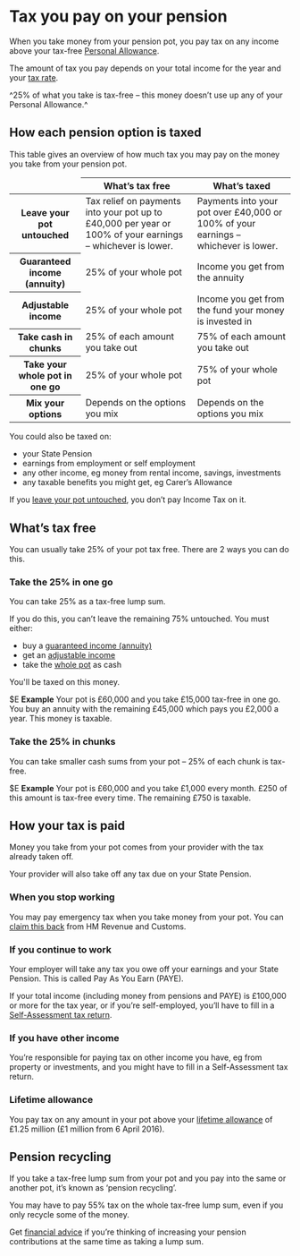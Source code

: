 # Tax you pay on your pension

When you take money from your pension pot, you pay tax on any income above your tax-free [Personal Allowance](https://www.gov.uk/income-tax-rates).

The amount of tax you pay depends on your total income for the year and your [tax rate](https://www.gov.uk/income-tax-rates).

^25% of what you take is tax-free – this money doesn’t use up any of your Personal Allowance.^

## How each pension option is taxed

This table gives an overview of how much tax you may pay on the money you take from your pension pot.

<div class="ga-options-table">
  <table class="options-table">
    <thead>
      <tr>
        <td></td>
        <th scope="col">
          What’s tax free
        </th>
        <th scope="col">
          What’s taxed
        </th>
      </tr>
    </thead>
    <tbody>
      <tr>
        <th scope="row">
          Leave your pot untouched
        </th>
        <td>
          Tax relief on payments into your pot up to £40,000 per year or 100% of your earnings – whichever is lower.
        </td>
        <td>
          Payments into your pot over £40,000 or 100% of your earnings – whichever is lower.
        </td>
      </tr>
      <tr>
        <th scope="row">
          Guaranteed income (annuity)
        </th>
        <td>
          25% of your whole pot
        </td>
        <td>
          Income you get from the annuity
        </td>
      </tr>
      <tr>
        <th scope="row">
          Adjustable income
        </th>
        <td>
          25% of your whole pot
        </td>
        <td>
          Income you get from the fund your money is invested in
        </td>
      </tr>
      <tr>
        <th scope="row">
          Take cash in chunks
        </th>
        <td>
          25% of each amount you take out
        </td>
        <td>
          75% of each amount you take out
        </td>
      </tr>
      <tr>
        <th scope="row">
          Take your whole pot in one go
        </th>
        <td>
          25% of your whole pot
        </td>
        <td>
          75% of your whole pot
        </td>
      </tr>
      <tr>
        <th scope="row">
          Mix your options
        </th>
        <td>
          Depends on the options you mix
        </td>
        <td>
          Depends on the options you mix
        </td>
      </tr>
    </tbody>
  </table>
</div>

You could also be taxed on:

- your State Pension
- earnings from employment or self employment
- any other income, eg money from rental income, savings, investments
- any taxable benefits you might get, eg Carer’s Allowance

If you [leave your pot untouched](/leave-pot-untouched), you don’t pay Income Tax on it.

## What’s tax free

You can usually take 25% of your pot tax free. There are 2 ways you can do this.

### Take the 25% in one go

You can take 25% as a tax-free lump sum. 

If you do this, you can’t leave the remaining 75% untouched. You must either:

- buy a [guaranteed income (annuity)](/guaranteed-income)
- get an [adjustable income](/adjustable-income) 
- take the [whole pot](/take-whole-pot) as cash

You'll be taxed on this money.

$E
**Example** 
Your pot is £60,000 and you take £15,000 tax-free in one go. You buy an annuity with the remaining £45,000 which pays you £2,000 a year. This money is taxable.

### Take the 25% in chunks

You can take smaller cash sums from your pot – 25% of each chunk is tax-free.

$E
**Example** 
Your pot is £60,000 and you take £1,000 every month. £250 of this amount is tax-free every time. The remaining £750 is taxable.

## How your tax is paid

Money you take from your pot comes from your provider with the tax already taken off. 

Your provider will also take off any tax due on your State Pension.

### When you stop working

You may pay emergency tax when you take money from your pot. You can [claim this back](https://www.gov.uk/claim-tax-refund/you-get-a-pension) from HM Revenue and Customs.

### If you continue to work

Your employer will take any tax you owe off your earnings and your State Pension. This is called Pay As You Earn (PAYE). 

If your total income (including money from pensions and PAYE) is £100,000 or more for the tax year, or if you’re self-employed, you’ll have to fill in a [Self-Assessment tax return](https://www.gov.uk/self-assessment-tax-returns).

### If you have other income

You’re responsible for paying tax on other income you have, eg from property or investments, and you might have to fill in a Self-Assessment tax return.

### Lifetime allowance

You pay tax on any amount in your pot above your [lifetime allowance](https://www.gov.uk/tax-on-your-private-pension/lifetime-allowance) of £1.25 million (£1 million from 6 April 2016).

## Pension recycling

If you take a tax-free lump sum from your pot and you pay into the same or another pot, it’s known as ‘pension recycling’.

You may have to pay 55% tax on the whole tax-free lump sum, even if you only recycle some of the money.

Get [financial advice](https://www.pensionwise.gov.uk/financial-advice) if you’re thinking of increasing your pension contributions at the same time as taking a lump sum.
